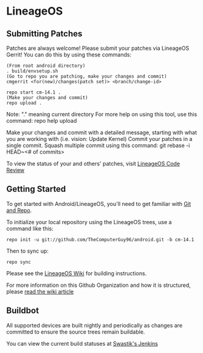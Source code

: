 LineageOS
===========

Submitting Patches
------------------
Patches are always welcome!  Please submit your patches via LineageOS Gerrit!
You can do this by using these commands:

    (From root android directory)
    . build/envsetup.sh
    (Go to repo you are patching, make your changes and commit)
    cmgerrit <for(new)/changes(patch set)> <branch/change-id>

    repo start cm-14.1 .
    (Make your changes and commit)
    repo upload .
Note: "." meaning current directory
For more help on using this tool, use this command: repo help upload

Make your changes and commit with a detailed message, starting with what you are working with (i.e. vision: Update Kernel)
Commit your patches in a single commit. Squash multiple commit using this command: git rebase -i HEAD~<# of commits>

To view the status of your and others' patches, visit [LineageOS Code Review](http://review.lineageos.org/)


Getting Started
---------------

To get started with Android/LineageOS, you'll need to get
familiar with [Git and Repo](http://source.android.com/source/using-repo.html).

To initialize your local repository using the LineageOS trees, use a command like this:

    repo init -u git://github.com/TheComputerGuy96/android.git -b cm-14.1

Then to sync up:

    repo sync

Please see the [LineageOS Wiki](http://wiki.lineageos.org/) for building instructions.

For more information on this Github Organization and how it is structured,
please [read the wiki article](http://wiki.lineageos.org/w/Github_Organization)

Buildbot
--------

All supported devices are built nightly and periodically as changes are committed to ensure the source trees remain buildable.

You can view the current build statuses at [Swastik's Jenkins](http://jenkins.sostk.com/)
